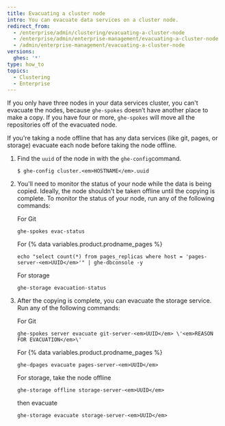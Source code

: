 ```yaml
---
title: Evacuating a cluster node
intro: You can evacuate data services on a cluster node.
redirect_from:
  - /enterprise/admin/clustering/evacuating-a-cluster-node
  - /enterprise/admin/enterprise-management/evacuating-a-cluster-node
  - /admin/enterprise-management/evacuating-a-cluster-node
versions:
  ghes: '*'
type: how_to
topics:
  - Clustering
  - Enterprise
---
```

If you only have three nodes in your data services cluster, you can't evacuate the nodes, because `ghe-spokes` doesn’t have another place to make a copy. If you have four or more, `ghe-spokes` will move all the repositories off of the evacuated node.

If you're taking a node offline that has any data services (like git, pages, or storage) evacuate each node before taking the node offline.

1. Find the `uuid` of the node in with the `ghe-config`command.

    ```shell
    $ ghe-config cluster.<em>HOSTNAME</em>.uuid
    ```

2. You'll need to monitor the status of your node while the data is being copied. Ideally, the node shouldn't be taken offline until the copying is complete. To monitor the status of your node, run any of the following commands:

    For Git
    ```
    ghe-spokes evac-status
    ```
    For {% data variables.product.prodname_pages %}
  
    ```shell
    echo "select count(*) from pages_replicas where host = 'pages-server-<em>UUID</em>'" | ghe-dbconsole -y
    ```
  
    For storage
    ```
    ghe-storage evacuation-status
    ```

3. After the copying is complete, you can evacuate the storage service. Run any of the following commands:

    For Git

    ```shell
    ghe-spokes server evacuate git-server-<em>UUID</em> \'<em>REASON FOR EVACUATION</em>\'
    ```
   
    For {% data variables.product.prodname_pages %}
    
    ```shell
    ghe-dpages evacuate pages-server-<em>UUID</em>
    ```
    
    For storage, take the node offline
    
    ```shell
    ghe-storage offline storage-server-<em>UUID</em>
    ```
    
      then evacuate
    
    ```shell
    ghe-storage evacuate storage-server-<em>UUID</em>
    ```
